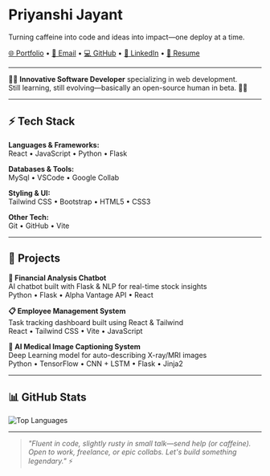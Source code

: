 # Priyanshi Jayant  
Turning caffeine into code and ideas into impact—one deploy at a time.

[🌐 Portfolio](https://github.com/priyu9-star) • [📧 Email](mailto:priyanshijayant729@gmail.com) • [💻 GitHub](https://github.com/priyu9-star) • [🔗 LinkedIn](https://www.linkedin.com/in/priyanshi-jayant-853952255/) • [📄 Resume](https://drive.google.com/file/d/1c6eJQ8Ev9e0aqVg1gTKCnoQM6WDsbGJG/view?usp=sharing) 

---

👩‍💻 **Innovative Software Developer** specializing in web development.  
Still learning, still evolving—basically an open-source human in beta. 🧠✨

---

## ⚡ Tech Stack

**Languages & Frameworks:**  
React • JavaScript  • Python • Flask

**Databases & Tools:**  
MySql • VSCode • Google Collab 

**Styling & UI:**  
Tailwind CSS • Bootstrap • HTML5 • CSS3

**Other Tech:**  
Git • GitHub • Vite 

---

## 🚀 Projects

**💬 Financial Analysis Chatbot**  
AI chatbot built with Flask & NLP for real-time stock insights  
Python • Flask • Alpha Vantage API • React

**📋 Employee Management System**  
Task tracking dashboard built using React & Tailwind  
React • Tailwind CSS • Vite • JavaScript

**📸 AI Medical Image Captioning System**  
Deep Learning model for auto-describing X-ray/MRI images  
Python • TensorFlow • CNN + LSTM • Flask • Jinja2

---

## 📊 GitHub Stats

![Top Languages](https://github-readme-stats.vercel.app/api/top-langs/?username=priyu9-star&layout=compact&theme=radical)

---

> *"Fluent in code, slightly rusty in small talk—send help (or caffeine). Open to work, freelance, or epic collabs. Let's build something legendary."* ⚡
